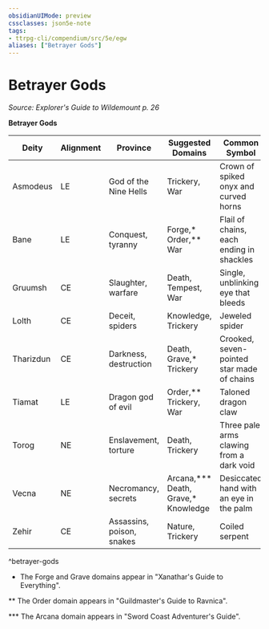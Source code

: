 ```yaml
---
obsidianUIMode: preview
cssclasses: json5e-note
tags:
- ttrpg-cli/compendium/src/5e/egw
aliases: ["Betrayer Gods"]
---
```

# Betrayer Gods
*Source: Explorer's Guide to Wildemount p. 26* 

**Betrayer Gods**

| Deity | Alignment | Province | Suggested Domains | Common Symbol |
|-------|-----------|----------|-------------------|---------------|
| Asmodeus | LE | God of the Nine Hells | Trickery, War | Crown of spiked onyx and curved horns |
| Bane | LE | Conquest, tyranny | Forge,* Order,** War | Flail of chains, each ending in shackles |
| Gruumsh | CE | Slaughter, warfare | Death, Tempest, War | Single, unblinking eye that bleeds |
| Lolth | CE | Deceit, spiders | Knowledge, Trickery | Jeweled spider |
| Tharizdun | CE | Darkness, destruction | Death, Grave,* Trickery | Crooked, seven-pointed star made of chains |
| Tiamat | LE | Dragon god of evil | Order,** Trickery, War | Taloned dragon claw |
| Torog | NE | Enslavement, torture | Death, Trickery | Three pale arms clawing from a dark void |
| Vecna | NE | Necromancy, secrets | Arcana,*** Death, Grave,* Knowledge | Desiccated hand with an eye in the palm |
| Zehir | CE | Assassins, poison, snakes | Nature, Trickery | Coiled serpent |
^betrayer-gods

* The Forge and Grave domains appear in "Xanathar's Guide to Everything".

** The Order domain appears in "Guildmaster's Guide to Ravnica".

*** The Arcana domain appears in "Sword Coast Adventurer's Guide".